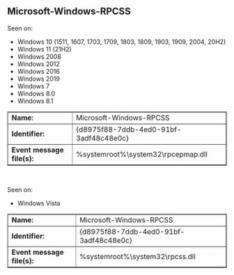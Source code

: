 ## Microsoft-Windows-RPCSS

Seen on:
* Windows 10 (1511, 1607, 1703, 1709, 1803, 1809, 1903, 1909, 2004, 20H2)
* Windows 11 (21H2)
* Windows 2008
* Windows 2012
* Windows 2016
* Windows 2019
* Windows 7
* Windows 8.0
* Windows 8.1

<table border="1" class="docutils">
  <tbody>
    <tr>
      <td><b>Name:</b></td>
      <td>Microsoft-Windows-RPCSS</td>
    </tr>
    <tr>
      <td><b>Identifier:</b></td>
      <td>{d8975f88-7ddb-4ed0-91bf-3adf48c48e0c}</td>
    </tr>
    <tr>
      <td><b>Event message file(s):</b></td>
      <td>%systemroot%\system32\rpcepmap.dll</td>
    </tr>
  </tbody>
</table>

&nbsp;

Seen on:
* Windows Vista

<table border="1" class="docutils">
  <tbody>
    <tr>
      <td><b>Name:</b></td>
      <td>Microsoft-Windows-RPCSS</td>
    </tr>
    <tr>
      <td><b>Identifier:</b></td>
      <td>{d8975f88-7ddb-4ed0-91bf-3adf48c48e0c}</td>
    </tr>
    <tr>
      <td><b>Event message file(s):</b></td>
      <td>%systemroot%\system32\rpcss.dll</td>
    </tr>
  </tbody>
</table>

&nbsp;

